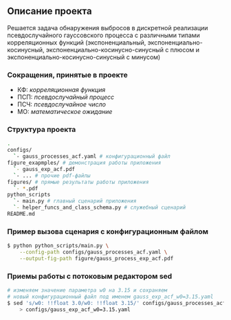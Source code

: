 ## Описание проекта

Решается задача обнаружения выбросов в дискретной реализации псевдослучайного гауссовского процесса с
различными типами корреляционных функций (экспоненциальный, экспоненциально-косинусный, экспоненциально-косинусно-синусный с плюсом и экспоненциально-косинусно-синусный с минусом)

### Сокращения, принятые в проекте
- КФ: _корреляционная функция_
- ПСП: _псевдослучайный процесс_
- ПСЧ: _псевдослучайное число_
- МО: _математическое ожидание_


### Структура проекта
```sh
.
configs/
  `- gauss_processes_acf.yaml # конфигурационный файл
figure_exapmples/ # демонстрация работы приложения
  `- gauss_exp_acf.pdf
  `- ... # прочие pdf-файлы
figures/ # прямые результаты работы приложения
  `- *.pdf
python_scripts
  `- main.py # главный сценарий приложения
  `- helper_funcs_and_class_schema.py # служебный сценарий
README.md
```

### Пример вызова сценария с конфигурационным файлом
```sh
$ python python_scripts/main.py \
    --config-path configs/gauss_processes_acf.yaml \
    --output-fig-path figure/gauss_process_exp_acf.pdf
```

### Приемы работы с потоковым редактором sed
```sh
# изменяем значение параметра w0 на 3.15 и сохраняем
# новый конфигурационный файл под именем gauss_exp_acf_w0=3.15.yaml
$ sed 's/w0: !!float 3.0/w0: !!float 3.15/' configs/gauss_processes_acf.yaml \
    > configs/gauss_exp_acf_w0=3.15.yaml
```
